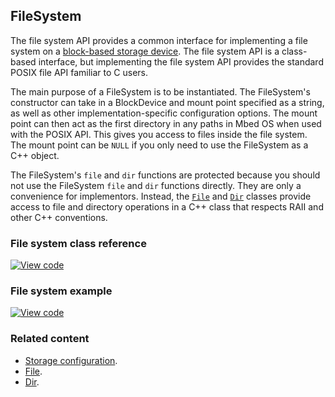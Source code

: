 ## FileSystem

The file system API provides a common interface for implementing a file system on a [block-based storage device](/docs/development/reference/contributing-storage.html#block-devices). The file system API is a class-based interface, but implementing the file system API provides the standard POSIX file API familiar to C users.

The main purpose of a FileSystem is to be instantiated. The FileSystem's constructor can take in a BlockDevice and mount point specified as a string, as well as other implementation-specific configuration options. The mount point can then act as the first directory in any paths in Mbed OS when used with the POSIX API. This gives you access to files inside the file system. The mount point can be `NULL` if you only need to use the FileSystem as a C++ object.

The FileSystem's `file` and `dir` functions are protected because you should not use the FileSystem `file` and `dir` functions directly. They are only a convenience for implementors. Instead, the [`File`](File.html) and [`Dir`](Dir.html) classes provide access to file and directory operations in a C++ class that respects RAII <!-- TODO link to glossary? --> and other C++ conventions.

### File system class reference

[![View code](https://www.mbed.com/embed/?type=library)](http://os-doc-builder.test.mbed.com/docs/development/mbed-os-api-doxy/classmbed_1_1_file_system.html)

### File system example

[![View code](https://www.mbed.com/embed/?url=https://github.com/armmbed/mbed-os-example-filesystem)](https://github.com/ARMmbed/mbed-os-example-filesystem/blob/master/main.cpp)

### Related content

- [Storage configuration](configuration-storage.html).
- [File](File.html).
- [Dir](Dir.html).

